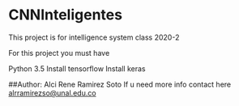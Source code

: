 # CNNInteligentes

This project is for intelligence system class 2020-2

For this project you must have

Python 3.5
Install tensorflow
Install keras


##Author: Alci Rene Ramirez Soto 
If u need more info contact here alrramirezso@unal.edu.co
